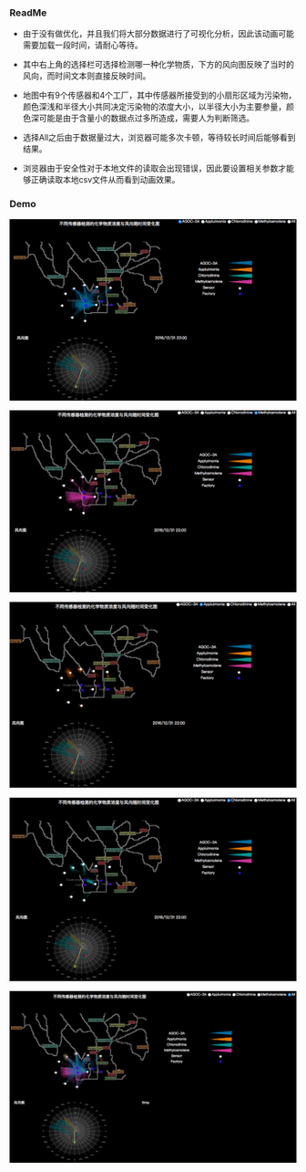 ### ReadMe

- 由于没有做优化，并且我们将大部分数据进行了可视化分析，因此该动画可能需要加载一段时间，请耐心等待。


- 其中右上角的选择栏可选择检测哪一种化学物质，下方的风向图反映了当时的风向，而时间文本则直接反映时间。


- 地图中有9个传感器和4个工厂，其中传感器所接受到的小扇形区域为污染物，颜色深浅和半径大小共同决定污染物的浓度大小，以半径大小为主要参量，颜色深可能是由于含量小的数据点过多所造成，需要人为判断筛选。

- 选择All之后由于数据量过大，浏览器可能多次卡顿，等待较长时间后能够看到结果。

- 浏览器由于安全性对于本地文件的读取会出现错误，因此要设置相关参数才能够正确读取本地csv文件从而看到动画效果。

  

### Demo

![AGOC-3A](AGOC-3A.png)

![Methylosmolene](Methylosmolene.png)

![Appluimonia](Appluimonia.png)

![Chlorodinine](Chlorodinine.png)

![All](All.png)